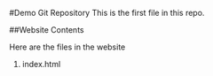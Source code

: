 #Demo Git Repository
This is the first file in this repo.

##Website Contents

Here are the files in the website

1. index.html
